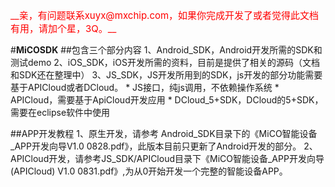 ﻿<div style="font-size:15px;color:red;">__亲，有问题联系xuyx@mxchip.com，如果你完成开发了或者觉得此文档有用，请加个星，3Q。__</div>

#**MiCOSDK**
##包含三个部分内容
	1、Android_SDK，Android开发所需的SDK和测试demo
	2、iOS_SDK，iOS开发所需的资料，目前是提供了相关的源码（文档和SDK还在整理中）
	3、JS_SDK，JS开发所用到的SDK，js开发的部分功能需要基于APICloud或者DCloud。
	* JS接口，纯js调用，不依赖操作系统
	* APICloud，需要基于ApiCloud开发应用
	* DCloud_5+SDK，DCloud的5+SDK，需要在eclipse软件中使用

##APP开发教程
	1、原生开发，请参考 Android_SDK目录下的《MiCO智能设备_APP开发向导V1.0 0828.pdf》，此版本目前只更新了Android开发的部分。
	2、APICloud开发，请参考JS_SDK/APICloud目录下《MiCO智能设备_APP开发向导(APICloud) V1.0 0831.pdf》,为从0开始开发一个完整的智能设备APP。